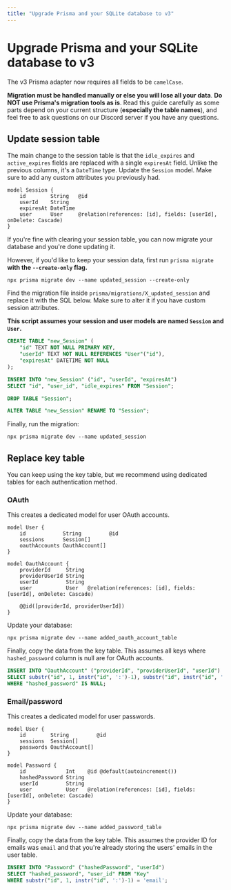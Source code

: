 ```yaml
---
title: "Upgrade Prisma and your SQLite database to v3"
---
```


# Upgrade Prisma and your SQLite database to v3

The v3 Prisma adapter now requires all fields to be `camelCase`.

**Migration must be handled manually or else you will lose all your data**. **Do NOT use Prisma's migration tools as is**. Read this guide carefully as some parts depend on your current structure (**especially the table names**), and feel free to ask questions on our Discord server if you have any questions.

## Update session table

The main change to the session table is that the `idle_expires` and `active_expires` fields are replaced with a single `expiresAt` field. Unlike the previous columns, it's a `DateTime` type. Update the `Session` model. Make sure to add any custom attributes you previously had.

```prisma
model Session {
    id        String   @id
    userId    String
    expiresAt DateTime
    user      User     @relation(references: [id], fields: [userId], onDelete: Cascade)
}
```

If you're fine with clearing your session table, you can now migrate your database and you're done updating it.

However, if you'd like to keep your session data, first run `prisma migrate` **with the `--create-only` flag.**

```
npx prisma migrate dev --name updated_session --create-only
```

Find the migration file inside `prisma/migrations/X_updated_session` and replace it with the SQL below. Make sure to alter it if you have custom session attributes.

**This script assumes your session and user models are named `Session` and `User`.**

```sql
CREATE TABLE "new_Session" (
    "id" TEXT NOT NULL PRIMARY KEY,
    "userId" TEXT NOT NULL REFERENCES "User"("id"),
    "expiresAt" DATETIME NOT NULL
);

INSERT INTO "new_Session" ("id", "userId", "expiresAt")
SELECT "id", "user_id", "idle_expires" FROM "Session";

DROP TABLE "Session";

ALTER TABLE "new_Session" RENAME TO "Session";
```

Finally, run the migration:

```
npx prisma migrate dev --name updated_session
```

## Replace key table

You can keep using the key table, but we recommend using dedicated tables for each authentication method.

### OAuth

This creates a dedicated model for user OAuth accounts.

```prisma
model User {
    id            String         @id
    sessions      Session[]
    oauthAccounts OauthAccount[]
}

model OauthAccount {
    providerId     String
    providerUserId String
    userId         String
    user           User   @relation(references: [id], fields: [userId], onDelete: Cascade)

    @@id([providerId, providerUserId])
}
```

Update your database:

```
npx prisma migrate dev --name added_oauth_account_table
```

Finally, copy the data from the key table. This assumes all keys where `hashed_password` column is null are for OAuth accounts.

```sql
INSERT INTO "OauthAccount" ("providerId", "providerUserId", "userId")
SELECT substr("id", 1, instr("id", ':')-1), substr("id", instr("id", ':')+1), "user_id" FROM "Key"
WHERE "hashed_password" IS NULL;
```

### Email/password

This creates a dedicated model for user passwords.

```prisma
model User {
    id        String         @id
    sessions  Session[]
    passwords OauthAccount[]
}

model Password {
    id             Int    @id @default(autoincrement())
    hashedPassword String
    userId         String
    user           User   @relation(references: [id], fields: [userId], onDelete: Cascade)
}
```

Update your database:

```
npx prisma migrate dev --name added_password_table
```

Finally, copy the data from the key table. This assumes the provider ID for emails was `email` and that you're already storing the users' emails in the user table.

```sql
INSERT INTO "Password" ("hashedPassword", "userId")
SELECT "hashed_password", "user_id" FROM "Key"
WHERE substr("id", 1, instr("id", ':')-1) = 'email';
```
